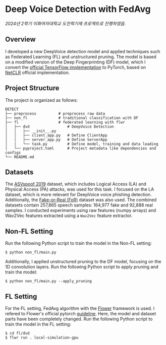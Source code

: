 # Deep Voice Detection with FedAvg


*2024년 2학기 이화여자대학교 도전학기제 프로젝트로 진행하였음.*


## Overview
I developed a new DeepVoice detection model and applied techniques such as Federated Learning (FL) and unstructured pruning. The model is based on a modified version of the Deep Fingerprinting (DF) model, which I convert the [official TensorFlow implementation](https://dl.acm.org/doi/10.1145/3243734.3243768) to PyTorch, based on [NetCLR](https://github.com/SPIN-UMass/Realistic-Website-Fingerprinting-By-Augmenting-Network-Traces/blob/main/artifacts/src/NetCLR/pre-training.ipynb) official implementation.

## Project Structure
The project is organized as follows:

```
DETECT
├── preprocess          # preprocess raw data
├── non_fl				# traditional classification with DF
├── fl					# federated learning with flwr
│   ├── dvd					# DeepVoice Detection
│   │	├── __init__.py
│   │	├── client_app.py   # Define ClientApp
│   │	├── server_app.py   # Define ServerApp
│   |	└── task.py         # Define model, training and data loading
│   └── pyproject.toml      # Project metadata like dependencies and configs
└── README.md
```


## Datasets
The [ASVspoof 2019](https://www.asvspoof.org/index2019.html) dataset, which includes Logical Access (LA) and Physical Access (PA) attacks, was used for this task. I focused on the LA dataset, which is more relevant for DeepVoice voice phishing detection. Additionally, the [Fake-or-Real (FoR)](https://www.kaggle.com/datasets/mohammedabdeldayem/the-fake-or-real-dataset/data) dataset was also used. The combined datasets contain 257,865 speech samples: 164,977 fake and 92,888 real samples. I conducted experiments using raw features (numpy arrays) and Wav2Vec features extracted using a `Wav2Vec` feature extractor.

## Non-FL Setting

Run the following Python script to train the model in the Non-FL setting:

```
$ python non_fl/main.py
```

Additionally, I applied unstructured pruning to the DF model, focusing on the 1D convolution layers. 
Run the following Python script to apply pruning and train the model:

```
$ python non_fl/main.py --apply_pruning
```

## FL Setting
For the FL setting, FedAvg algorithm with the [Flower](flower.ai) framework is used. I refered to Flower's official pytorch [guideline](https://github.com/adap/flower/tree/main/examples/quickstart-pytorch). Here, the model and dataset parts have been completely changed.
Run the following Python script to train the model in the FL setting:

```
$ cd fl/dvd
$ flwr run . local-simulation-gpu
```

